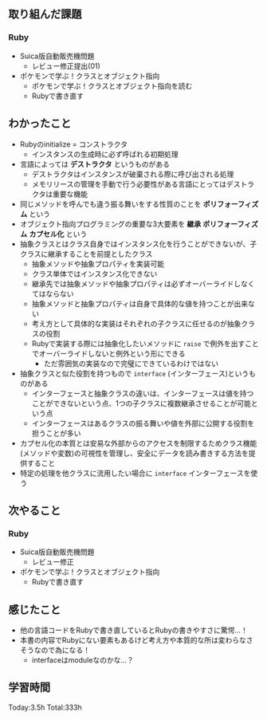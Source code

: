 ## 取り組んだ課題
### Ruby
- Suica版自動販売機問題
  - レビュー修正提出(01)
- ポケモンで学ぶ！クラスとオブジェクト指向
  - ポケモンで学ぶ！クラスとオブジェクト指向を読む
  - Rubyで書き直す
## わかったこと
- Rubyのinitialize = コンストラクタ
	- インスタンスの生成時に必ず呼ばれる初期処理
- 言語によっては **デストラクタ** というものがある
	- デストラクタはインスタンスが破棄される際に呼び出される処理
	- メモリリースの管理を手動で行う必要性がある言語にとってはデストラクタは重要な機能
- 同じメソッドを呼んでも違う振る舞いをする性質のことを **ポリフォーフィズム** という
- オブジェクト指向プログラミングの重要な3大要素を **継承** **ポリフォーフィズム** **カプセル化** という
- 抽象クラスとはクラス自身ではインスタンス化を行うことができないが、子クラスに継承することを前提としたクラス
	- 抽象メソッドや抽象プロパティを実装可能
	- クラス単体ではインスタンス化できない
	- 継承先では抽象メソッドや抽象プロパティは必ずオーバーライドしなくてはならない
	- 抽象メソッドと抽象プロパティは自身で具体的な値を持つことが出来ない
	- 考え方として具体的な実装はそれぞれの子クラスに任せるのが抽象クラスの役割
	- Rubyで実装する際には抽象化したいメソッドに `raise` で例外を出すことでオーバーライドしないと例外という形にできる
		- ただ雰囲気の実装なので完璧にできているわけではない
- 抽象クラスと似た役割を持つもので `interface` (インターフェース)というものがある
	- インターフェースと抽象クラスの違いは、インターフェースは値を持つことができないという点、1つの子クラスに複数継承させることが可能という点
	- インターフェースはあるクラスの振る舞いや値を外部に公開する役割を担うことが多い
- カプセル化の本質とは安易な外部からのアクセスを制限するためクラス機能(メソッドや変数)の可視性を管理し、安全にデータを読み書きする方法を提供すること
- 特定の処理を他クラスに流用したい場合に `interface` インターフェースを使う
## 次やること
### Ruby
- Suica版自動販売機問題
  - レビュー修正
- ポケモンで学ぶ！クラスとオブジェクト指向
  - Rubyで書き直す
## 感じたこと
- 他の言語コードをRubyで書き直しているとRubyの書きやすさに驚愕...！
- 本書の内容でRubyにない要素もあるけど考え方や本質的な所は変わらなさそうなので為になる！
  - interfaceはmoduleなのかな...？
## 学習時間
Today:3.5h Total:333h